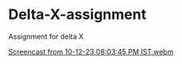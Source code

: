 # Delta-X-assignment
Assignment for delta X



[Screencast from 10-12-23 08:03:45 PM IST.webm](https://github.com/Shubhampalve7/Delta-X-assignment/assets/119780611/1f7e1692-a2f6-41c8-97d9-5db9116a0b83)

